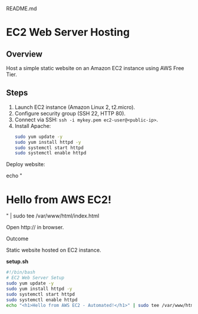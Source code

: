README.md

# EC2 Web Server Hosting

## Overview
Host a simple static website on an Amazon EC2 instance using AWS Free Tier.

## Steps
1. Launch EC2 instance (Amazon Linux 2, t2.micro).  
2. Configure security group (SSH 22, HTTP 80).  
3. Connect via SSH: `ssh -i mykey.pem ec2-user@<public-ip>`.  
4. Install Apache:
   ```bash
   sudo yum update -y
   sudo yum install httpd -y
   sudo systemctl start httpd
   sudo systemctl enable httpd


Deploy website:

echo "<h1>Hello from AWS EC2!</h1>" | sudo tee /var/www/html/index.html


Open http://<EC2-Public-IP> in browser.

Outcome

Static website hosted on EC2 instance.


**setup.sh**
```bash
#!/bin/bash
# EC2 Web Server Setup
sudo yum update -y
sudo yum install httpd -y
sudo systemctl start httpd
sudo systemctl enable httpd
echo "<h1>Hello from AWS EC2 - Automated!</h1>" | sudo tee /var/www/html/index.html
